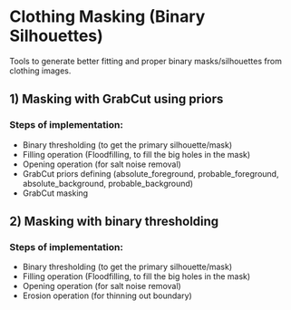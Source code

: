 # Clothing Masking (Binary Silhouettes)
Tools to generate better fitting and proper binary masks/silhouettes from clothing images.

## 1) Masking with GrabCut using priors

### Steps of implementation:
- Binary thresholding (to get the primary silhouette/mask)
- Filling operation (Floodfilling, to fill the big holes in the mask)
- Opening operation (for salt noise removal)
- GrabCut priors defining (absolute_foreground, probable_foreground, absolute_background, probable_background)
- GrabCut masking

## 2) Masking with binary thresholding

### Steps of implementation:
- Binary thresholding (to get the primary silhouette/mask)
- Filling operation (Floodfilling, to fill the big holes in the mask)
- Opening operation (for salt noise removal)
- Erosion operation (for thinning out boundary)

